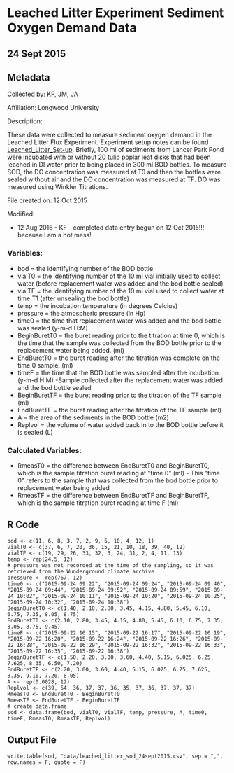 # Leached Litter Experiment Sediment Oxygen Demand Data

## 24 Sept 2015

## Metadata

Collected by: KF, JM, JA 

Affiliation: Longwood University

Description: 

These data were collected to measure sediment oxygen demand in the Leached Litter Flux Experiment. Experiment setup notes can be found [Leached_Litter_Set-up](githuburl). Briefly, 100 ml of sediments from Lancer Park Pond were incubated with or without 20 tulip poplar leaf disks that had been leached in DI water prior to being placed in 300 ml BOD bottles. To measure SOD, the DO concentration was measured at T0 and then the bottles were sealed without air and the DO concentration was measured at TF.  DO was measured using Winkler Titrations.

File created on:  12 Oct 2015

Modified:

* 12 Aug 2016 - KF - completed data entry begun on 12 Oct 2015!!! because I am a hot mess!

### Variables:

* bod = the identifying number of the BOD bottle
* vialT0 = the identifying number of the 10 ml vial initially used to collect water (before replacement water was added and the bod bottle sealed)
* vialTF = the identifying number of the 10 ml vial used to collect water at time T1 (after unsealing the bod bottle)
* temp = the incubation temperature (in degrees Celcius)
* pressure = the atmospheric pressure (in Hg)
* time0 = the time that replacement water was added and the bod bottle was sealed (y-m-d H:M)
* BeginBuretT0 = the buret reading prior to the titration at time 0, which is the time that the sample was collected from the BOD bottle prior to the replacement water being added. (ml)
* EndBuretT0 = the buret reading after the titration was complete on the time 0 sample. (ml)
* timeF = the time that the BOD bottle was sampled after the incubation (y-m-d H:M) -Sample collected after the replacement water was added and the bod bottle sealed
* BeginBuretTF = the buret reading prior to the titration of the TF sample (ml)
* EndBuretTF = the buret reading after the titration of the TF sample (ml)
* A = the area of the sediments in the BOD bottle (m2)
* Replvol = the volume of water added back in to the BOD bottle before it is sealed (L)

### Calculated Variables:

* RmeasT0 = the difference between EndBuretT0 and BeginBuretT0, which is the sample titration buret reading at "time 0" (ml) - This "time 0" refers to the sample that was collected from the bod bottle prior to replacement water being added
* RmeasTF = the difference between EndBuretTF and BeginBuretTF, which is the sample titration buret reading at time F (ml)

## R Code

    bod <- c(11, 6, 8, 3, 7, 2, 9, 5, 10, 4, 12, 1) 
    vialT0 <- c(37, 6, 7, 20, 36, 15, 21, 10, 18, 39, 40, 12)
    vialTF <- c(19, 29, 26, 33, 32, 3, 24, 31, 2, 4, 11, 13)
    temp <- rep(24.5, 12)
    # pressure was not recorded at the time of the sampling, so it was retrieved from the Wunderground climate archive
    pressure <- rep(767, 12) 
    time0 <- c("2015-09-24 09:22", "2015-09-24 09:24", "2015-09-24 09:40", "2015-09-24 09:44", "2015-09-24 09:52", "2015-09-24 09:59", "2015-09-24 10:02", "2015-09-24 10:11", "2015-09-24 10:20", "2015-09-24 10:25", "2015-09-24 10:32", "2015-09-24 10:38")  
    BeginBuretT0 <- c(1.40, 2.10, 2.80, 3.45, 4.15, 4.80, 5.45, 6.10, 6.75, 7.35, 8.05, 8.75)
    EndBuretT0 <- c(2.10, 2.80, 3.45, 4.15, 4.80, 5.45, 6.10, 6.75, 7.35, 8.05, 8.75, 9.45)
    timeF <- c("2015-09-22 16:15", "2015-09-22 16:17", "2015-09-22 16:19", "2015-09-22 16:20", "2015-09-22 16:24", "2015-09-22 16:26", "2015-09-22 16:28", "2015-09-22 16:29", "2015-09-22 16:32", "2015-09-22 16:33", "2015-09-22 16:35", "2015-09-22 16:38")  
    BeginBuretTF <- c(1.50, 2.20, 3.00, 3.60, 4.40, 5.15, 6.025, 6.25, 7.625, 8.35, 6.50, 7.20)
    EndBuretTF <- c(2.20, 3.00, 3.60, 4.40, 5.15, 6.025, 6.25, 7.625, 8.35, 9.10, 7.20, 8.05)
    A <- rep(0.0028, 12)
    Replvol <- c(39, 54, 36, 37, 37, 36, 35, 37, 36, 37, 37, 37)
    RmeasT0 <- EndBuretT0 - BeginBuretT0    
    RmeasTF <- EndBuretTF - BeginBuretTF
    # create data.frame
    sod <- data.frame(bod, vialT0, vialTF, temp, pressure, A, time0, timeF, RmeasT0, RmeasTF, Replvol)

## Output File 

    write.table(sod, "data/leached_litter_sod_24sept2015.csv", sep = ",", row.names = F, quote = F) 
